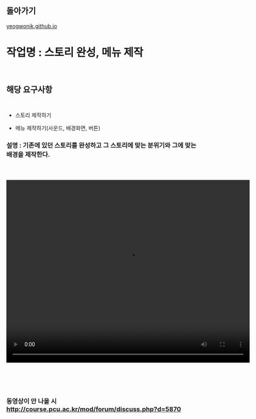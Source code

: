 ## 돌아가기

[yeogwonik.github.io](./index.md)<br>

# 작업명 : 스토리 완성, 메뉴 제작<br><br>

## 해당 요구사항<br><br>

- 스토리 제작하기<br>

- 메뉴 제작하기(사운드, 배경화면, 버튼)<br>

### 설명 : 기존에 있던 스토리를 완성하고 그 스토리에 맞는 분위기와 그에 맞는 배경을 제작한다. <br><br><br>

<video controls width="640" height="480">
    <source src="./files/week1.mp4" type="video/mp4">
    Sorry, your browser doesn't support embedded videos.
</video>

<br><br><br>
### 동영상이 안 나올 시 http://course.pcu.ac.kr/mod/forum/discuss.php?d=5870
